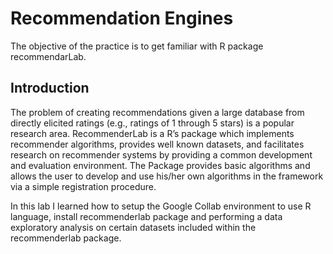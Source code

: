 # Recommendation Engines

The objective of the practice is to get familiar with R package recommendarLab.

## Introduction

The problem of creating recommendations given a large database from directly elicited ratings (e.g., ratings of 1 through 5 stars) is a popular research area. RecommenderLab is a R’s package which implements recommender algorithms, provides well known datasets, and facilitates research on recommender systems by providing a common development and evaluation environment. The Package provides basic algorithms and allows the user to develop and use his/her own algorithms in the framework via a simple registration procedure.

In this lab I learned how to setup the Google Collab environment to use R language, install recommenderlab package and performing a data exploratory analysis on certain datasets included within the recommenderlab package.
